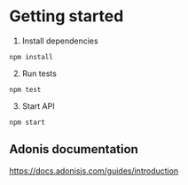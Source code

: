 # Getting started

1. Install dependencies

```
npm install
```

2. Run tests

```
npm test
```

3. Start API

```
npm start
```

## Adonis documentation

https://docs.adonisjs.com/guides/introduction
